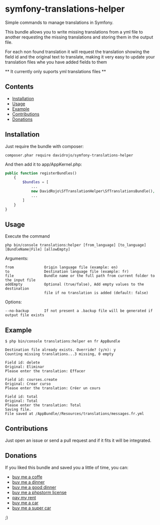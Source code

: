 # symfony-translations-helper

Simple commands to manage translations in Symfony.

This bundle allows you to write missing translations from a yml file to another requesting the missing translations and storing them in the output file.

For each non found translation it will request the translation showing the field id and the original text to translate, making it very easy to update your translation files whe you have added fields to them

** It currently only suports yml translations files **

## Contents

- [Installation](#Installation)
- [Usage](#Usage)
- [Example](#Example)
- [Contributions](#Contributions)
- [Donations](#Donations)

## Installation

Just require the bundle with composer:

`composer.phar require davidrojo/symfony-translations-helper`

And then add it to app/AppKernel.php:

```php
public function registerBundles()
    {
        $bundles = [
            ...
            new DavidRojo\SfTranslationHelper\SfTranslationsBundle(),
            ...
        ]
    }
}
```


## Usage

Execute the command 

    php bin/console translations:helper [from_language] [to_language] [BundleName|File] [allowEmpty]

Arguments:

    from              Origin language file (example: en)
    to                Destination language file (example: fr)
    file              Bundle name or the full path from current folder to the input file
    addEmpty          Optional (true/false), Add empty values to the destination 
                      file if no translation is added (default: false)

Options:

    --no-backup       If not present a .backup file will be generated if output file exists


## Example

```
$ php bin/console translations:helper en fr AppBundle

Destination file already exists. Override? (y/n): y
Counting missing translations...3 missing, 0 empty

Field id: delete
Original: Eliminar
Please enter the translation: Effacer

Field id: courses.create
Original: Crear curso
Please enter the translation: Créer un cours

Field id: total
Original: Total
Please enter the translation: Total
Saving file.
File saved at /AppBundle//Resources/translations/messages.fr.yml
```

## Contributions

Just open an issue or send a pull request and if it fits it will be integrated.

## Donations

If you liked this bundle and saved you a little of time, you can:

- [buy me a coffe](https://www.paypal.me/DavidRojoGonzalez/2)
- [buy me a dinner](https://www.paypal.me/DavidRojoGonzalez/10)
- [buy me a good dinner](https://www.paypal.me/DavidRojoGonzalez/30)
- [buy me a phpstorm license](https://www.paypal.me/DavidRojoGonzalez/89)
- [pay my rent](https://www.paypal.me/DavidRojoGonzalez/650)
- [buy me a car](https://www.paypal.me/DavidRojoGonzalez/12000)
- [buy me a super car](https://www.paypal.me/DavidRojoGonzalez/150000)

;)
